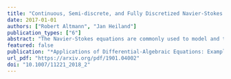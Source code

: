 ```yaml
---
title: "Continuous, Semi-discrete, and Fully Discretized Navier-Stokes Equations"
date: 2017-01-01
authors: ["Robert Altmann", "Jan Heiland"]
publication_types: ["6"]
abstract: "The Navier-Stokes equations are commonly used to model and to simulate flow phenomena. We introduce the basic equations and discuss the standard methods for the spatial and temporal discretisation. We analyse the semi-discrete equations - a semi-explicit nonlinear DAE - in terms of the strangeness index and quantify the numerical difficulties in the fully discrete schemes, that are induced by the strangeness of the system. By analysing the Kronecker index of the difference-algebraic equations, that represent commonly and successfully used time stepping schemes for the Navier-Stokes equations, we show that those time-integration schemes factually remove the strangeness. The theoretical considerations are backed and illustrated by numerical examples."
featured: false
publication: "*Applications of Differential-Algebraic Equations: Examples and Benchmarks*"
url_pdf: "https://arxiv.org/pdf/1901.04002"
doi: "10.1007/11221_2018_2"
---
```



